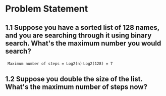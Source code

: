 # Problem Statement

## 1.1 Suppose you have a sorted list of 128 names, and you are searching through it using binary search. What's the maximum number you would search?

`` Maximum number of steps = Log2(n)``
`` Log2(128) = 7 ``

## 1.2 Suppose you double the size of the list. What's the maximum number of steps now?